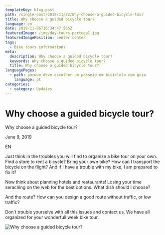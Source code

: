 ```yaml
---
templateKey: blog-post
path: /single-post/2018/11/22/Why-choose-a-guided-bicycle-tour
title: Why choose a guided bicycle tour?
language: en
date: 2019-11-06T16:34:47.565Z
featuredImage: /img/day-tours-portugal.jpg
featuredImagePosition: center center
tags:
  - Bike tours informations
meta:
  description: Why choose a guided bicycle tour?
  keywords: Why choose a guided bicycle tour?
  title: Why choose a guided bicycle tour?
languagePages:
  - path: porwue deve escolher um passeio em bicicleta com guia
    language: pt
categories:
  - category: Updates
---
```

# Why choose a guided bicycle tour?

Why choose a guided bicycle tour?

June 9, 2019

EN

Just think in the troubles you will find to organize a bike tour on your own. Find a store to rent a bicycle? Bring your own bike? How can I transport the bicycle on the flight? And if I have a trouble with my bike, I am prepared to fix it?

Now think about planning hotels and restaurants! Losing your time seraching on the web for the best options. What dish should I choose?

And the route? How can you design a good route without traffic, or low traffic?

Don´t trouble yourselve with all this issues and contact us. We have all organized for your wonderfull week bike tour.

![Why choose a guided bicycle tour?](/img/day-tours-portugal.jpg "Why choose a guided bicycle tour?")
